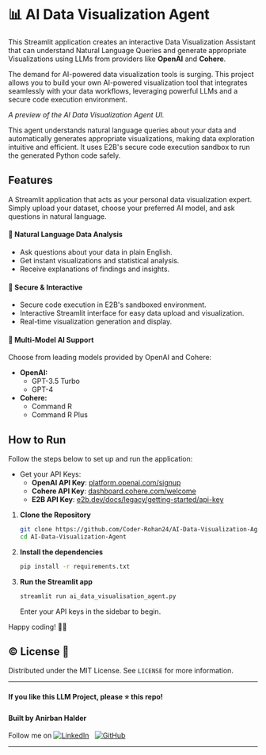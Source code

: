 # 📊 AI Data Visualization Agent

This Streamlit application creates an interactive Data Visualization Assistant that can understand Natural Language Queries and generate appropriate Visualizations using LLMs from providers like **OpenAI** and **Cohere**.

The demand for AI-powered data visualization tools is surging. This project allows you to build your own AI-powered visualization tool that integrates seamlessly with your data workflows, leveraging powerful LLMs and a secure code execution environment.

<!-- Add a screenshot of your new UI here. You can drag and drop the image into the GitHub editor. -->
*A preview of the AI Data Visualization Agent UI.*

This agent understands natural language queries about your data and automatically generates appropriate visualizations, making data exploration intuitive and efficient. It uses E2B's secure code execution sandbox to run the generated Python code safely.

## Features
A Streamlit application that acts as your personal data visualization expert. Simply upload your dataset, choose your preferred AI model, and ask questions in natural language.

#### 💬 Natural Language Data Analysis
- Ask questions about your data in plain English.
- Get instant visualizations and statistical analysis.
- Receive explanations of findings and insights.

#### 🔐 Secure & Interactive
- Secure code execution in E2B's sandboxed environment.
- Interactive Streamlit interface for easy data upload and visualization.
- Real-time visualization generation and display.

#### 🤖 Multi-Model AI Support
Choose from leading models provided by OpenAI and Cohere:
-   **OpenAI:**
    -   GPT-3.5 Turbo
    -   GPT-4
-   **Cohere:**
    -   Command R
    -   Command R Plus

## How to Run

Follow the steps below to set up and run the application:

- Get your API Keys:
    - **OpenAI API Key**: [platform.openai.com/signup](https://platform.openai.com/signup)
    - **Cohere API Key**: [dashboard.cohere.com/welcome](https://dashboard.cohere.com/welcome)
    - **E2B API Key**: [e2b.dev/docs/legacy/getting-started/api-key](https://e2b.dev/docs/legacy/getting-started/api-key)

1.  **Clone the Repository**
    ```bash
    git clone https://github.com/Coder-Rohan24/AI-Data-Visualization-Agent.git
    cd AI-Data-Visualization-Agent
    ```

2.  **Install the dependencies**
    ```bash
    pip install -r requirements.txt
    ```

3.  **Run the Streamlit app**
    ```bash
    streamlit run ai_data_visualisation_agent.py
    ```
    Enter your API keys in the sidebar to begin.

Happy coding! 🚀✨

## ©️ License 🪪

Distributed under the MIT License. See `LICENSE` for more information.

---

#### **If you like this LLM Project, please ⭐ this repo!**
#### Built by Anirban Halder
Follow me on [![LinkedIn](https://img.shields.io/badge/linkedin-%230077B5.svg?style=for-the-badge&logo=linkedin&logoColor=white)](https://www.linkedin.com/in/anirban-halder-b252a7258/) &nbsp; [![GitHub](https://img.shields.io/badge/github-%23121011.svg?style=for-the-badge&logo=github&logoColor=white)](https://github.com/Coder-Rohan24/)

---
